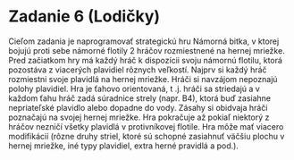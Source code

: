 # Zadanie 6 (Lodičky)
 
Cieľom zadania je naprogramovať strategickú hru Námorná bitka, v ktorej bojujú proti sebe námorné flotily 2 hráčov rozmiestnené na hernej mriežke. Pred začiatkom hry má každý hráč k dispozícii svoju námornú flotilu, ktorá pozostáva z viacerých plavidiel rôznych veľkostí. Najprv si každý hráč rozmiestni svoje plavidlá na hernej mriežke. Hráči si navzájom nepoznajú polohy plavidiel. Hra je ťahovo orientovaná, t .j. hráči sa striedajú a v každom ťahu hráč zadá súradnice strely (napr. B4), ktorá buď zasiahne nepriateľské plavidlo alebo dopadne do vody. Zásahy si obidvaja hráči poznačajú na svojej hernej mriežke. Hra pokračuje až pokiaľ niektorý z hráčov nezničí všetky plavidlá v protivníkovej flotile. Hra môže mať viacero modifikácií (rôzne druhy striel, ktoré sú schopné zasiahnuť väčšiu plochu v hernej mriežke, iné typy plavidiel, extra herné pravidlá a pod.).
